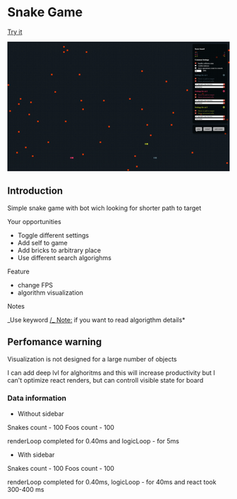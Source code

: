 # Snake Game

[Try it](https://dmitryshelomanov.github.io/snake/)

![preview](preview.gif)

## Introduction

Simple snake game with bot wich looking for shorter path to target

Your opportunities

- Toggle different settings
- Add self to game
- Add bricks to arbitrary place
- Use different search algorighms

Feature

- change FPS
- algorithm visualization

Notes

_Use keyword [/_ Note:](https://github.com/dmitryshelomanov/snake/search?q=%2F*+Note%3A&unscoped_q=%2F*+Note%3A) if you want to read algorigthm details\*

## Perfomance warning

Visualization is not designed for a large number of objects

I can add deep lvl for alghoritms and this will increase productivity but I can't optimize react renders, but can controll visible state for board

### Data information

- Without sidebar

Snakes count - 100
Foos count - 100

renderLoop completed for 0.40ms and logicLoop - for 5ms

- With sidebar

Snakes count - 100
Foos count - 100

renderLoop completed for 0.40ms, logicLoop - for 40ms and react took 300-400 ms
